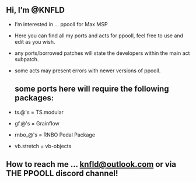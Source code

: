 Hi, I’m @KNFLD
-
-  I’m interested in ... ppooll for Max MSP
-  Here you can find all my ports and acts for ppooll, feel free to use and edit as you wish.

-  any ports/borrowed patches will state the developers within the main act subpatch.

-  some acts may present errors with newer versions of ppooll.

   some ports here will require the following packages:
   -

- ts.@'s = TS.modular


- gf.@'s = Grainflow


- rnbo_@'s = RNBO Pedal Package


- vb.stretch = vb-objects 


How to reach me ... knfld@outlook.com or via THE PPOOLL discord channel!
-

<!---
KNFLD/KNFLD is a ✨ special ✨ repository because its `README.md` (this file) appears on your GitHub profile.
You can click the Preview link to take a look at your changes.
--->
